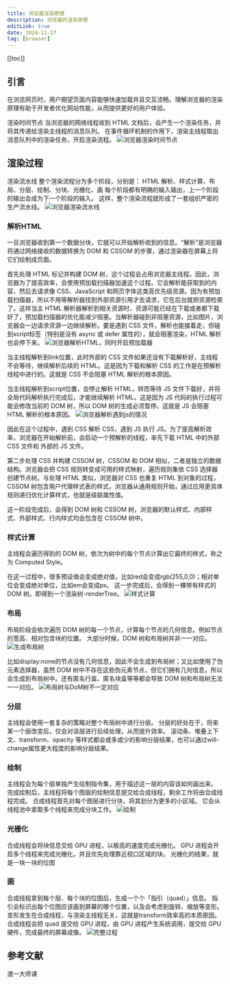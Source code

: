 ```yaml
---
title: 浏览器渲染原理
description: 浏览器的渲染原理
editLink: true
date: 2024-11-17
tag: [browser]
---
```

[[toc]]

## 引言

在浏览网页时，用户期望页面内容能够快速加载并且交互流畅。理解浏览器的渲染原理有助于开发者优化网站性能，从而提供更好的用户体验。

渲染时间节点
当浏览器的网络线程收到 HTML 文档后，会产生一个渲染任务，并将其传递给渲染主线程的消息队列。
在事件循环机制的作用下，渲染主线程取出消息队列中的渲染任务，开启渲染流程。
![浏览器渲染时间节点](./image1.png)

## 渲染过程

渲染流水线
整个渲染流程分为多个阶段，分别是： HTML 解析、样式计算、布局、分层、绘制、分块、光栅化、画
每个阶段都有明确的输入输出，上一个阶段的输出会成为下一个阶段的输入。
这样，整个渲染流程就形成了一套组织严密的生产流水线。
![浏览器渲染流水线](./image2.png)

### 解析HTML

一旦浏览器收到第一个数据分块，它就可以开始解析收到的信息。“解析”是浏览器将通过网络接收的数据转换为 DOM 和 CSSOM 的步骤，通过渲染器在屏幕上将它们绘制成页面。  

首先处理 HTML 标记并构建 DOM 树，这个过程会占用浏览器主线程。因此，浏览器为了提高效率，会使用预加载扫描器加速这个过程。它会解析能获取到的内容，然后去请求像 CSS、JavaScript 和网页字体这类高优先级资源。因为有预加载扫描器，所以不用等解析器找到外部资源引用才去请求，它在后台就把资源检索了。这样当主 HTML 解析器解析到相关资源时，资源可能已经在下载或者都下载好了，预加载扫描器的优化能减少阻塞。当解析器碰到非阻塞资源，比如图片，浏览器会一边请求资源一边继续解析。要是遇到 CSS 文件，解析也能接着走，但碰到script标签（特别是没有 async 或 defer 属性的），就会阻塞渲染，HTML 解析也会停下来。
![浏览器解析HTML，同时开启预加载器](./image3.png)

当主线程解析到link位置，此时外部的 CSS 文件如果还没有下载解析好，主线程不会等待，继续解析后续的 HTML。这是因为下载和解析 CSS 的工作是在预解析线程中进行的。这就是 CSS 不会阻塞 HTML 解析的根本原因。  

当主线程解析到script位置，会停止解析 HTML，转而等待 JS 文件下载好，并将全局代码解析执行完成后，才能继续解析 HTML。这是因为 JS 代码的执行过程可能会修改当前的 DOM 树，所以 DOM 树的生成必须暂停。这就是 JS 会阻塞 HTML 解析的根本原因。
![浏览器解析遇到js的情况](./image4.png)

因此在这个过程中，遇到 CSS 解析 CSS，遇到 JS 执行 JS。为了提高解析效率，浏览器在开始解析前，会启动一个预解析的线程，率先下载 HTML 中的外部 CSS 文件和 外部的 JS 文件。

第二步处理 CSS 并构建 CSSOM 树，CSSOM 和 DOM 相似，二者是独立的数据结构。浏览器会把 CSS 规则转变成可用的样式映射，遍历规则集依 CSS 选择器创建节点树。与处理 HTML 类似，浏览器对 CSS 也重复 HTML 到对象的过程，CSSOM 树包含用户代理样式表的样式，浏览器从通用规则开始，通过应用更具体规则递归优化计算样式，也就是级联属性值。  

这一阶段完成后，会得到 DOM 树和 CSSOM 树，浏览器的默认样式、内部样式、外部样式、行内样式均会包含在 CSSOM 树中。

### 样式计算

主线程会遍历得到的 DOM 树，依次为树中的每个节点计算出它最终的样式，称之为 Computed Style。

在这一过程中，很多预设值会变成绝对值，比如red会变成rgb(255,0,0)；相对单位会变成绝对单位，比如em会变成px。
这一步完成后，会得到一棵带有样式的 DOM 树。即得到一个渲染树-renderTree。
![样式计算](./image5.png)

### 布局

布局阶段会依次遍历 DOM 树的每一个节点，计算每个节点的几何信息。例如节点的宽高、相对包含块的位置。
大部分时候，DOM 树和布局树并非一一对应。
![生成布局树](./image6.png)

比如display:none的节点没有几何信息，因此不会生成到布局树；又比如使用了伪元素选择器，虽然 DOM 树中不存在这些伪元素节点，但它们拥有几何信息，所以会生成到布局树中。还有匿名行盒、匿名块盒等等都会导致 DOM 树和布局树无法一一对应。
![布局树与DoM树不一定对应](./image7.png)

### 分层

主线程会使用一套复杂的策略对整个布局树中进行分层。
分层的好处在于，将来某一个层改变后，仅会对该层进行后续处理，从而提升效率。
滚动条、堆叠上下文、transform、opacity 等样式都会或多或少的影响分层结果，也可以通过will-change属性更大程度的影响分层结果。

### 绘制

主线程会为每个层单独产生绘制指令集，用于描述这一层的内容该如何画出来。
完成绘制后，主线程将每个图层的绘制信息提交给合成线程，剩余工作将由合成线程完成。
合成线程首先对每个图层进行分块，将其划分为更多的小区域。
它会从线程池中拿取多个线程来完成分块工作。
![绘制](./image8.png)

### 光栅化

合成线程会将块信息交给 GPU 进程，以极高的速度完成光栅化。
GPU 进程会开启多个线程来完成光栅化，并且优先处理靠近视口区域的块。
光栅化的结果，就是一块一块的位图

### 画

合成线程拿到每个层、每个块的位图后，生成一个个「指引（quad）」信息。
指引会标识出每个位图应该画到屏幕的哪个位置，以及会考虑到旋转、缩放等变形。
变形发生在合成线程，与渲染主线程无关，这就是transform效率高的本质原因。
合成线程会把 quad 提交给 GPU 进程，由 GPU 进程产生系统调用，提交给 GPU 硬件，完成最终的屏幕成像。
![完整过程](./image9.png)

## 参考文献

渡一大师课

